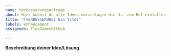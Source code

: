 ```yaml
---
name: Verbesserungsanfrage
about: Hier kannst du alle Ideen vorschlagen die dir zum Bot einfallen
title: "[VERBESSERUNG] Ein Titel"
labels: enhancement
assignees: FlexGamesGitHub

---
```


<!--
❗ Verbesserungsanfrage Hinweis
- Bitte nur umsetzbare Ideen
- Sollte die Anfrage auf/mit einem Problem basieren/zusammenhängen bitte auch einen Bug Report erstellen
- Bitte alles ausfüllen
-->

**Beschreibung deiner Idee/Lösung**
<!-- Eine klare Beschreibung was wann wie,... passieren soll -->

<!-- **Alternativen** -->
<!-- Falls nötig klar beschreiben & die Pfeile von "**Alternativen**" entfernen -->

<!-- **Zusätzlicher Kontext** -->
<!-- Falls nötig hier alles was noch nötig ist und noch nicht oben steht hier hinzufügen & die Pfeile von "**Zusätzlicher Kontext**" entfernen -->

